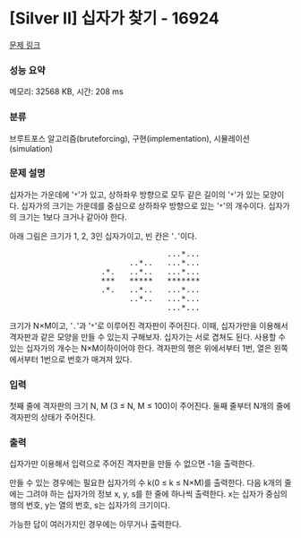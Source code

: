 # [Silver II] 십자가 찾기 - 16924 

[문제 링크](https://www.acmicpc.net/problem/16924) 

### 성능 요약

메모리: 32568 KB, 시간: 208 ms

### 분류

브루트포스 알고리즘(bruteforcing), 구현(implementation), 시뮬레이션(simulation)

### 문제 설명

<p>십자가는 가운데에 '<code>*</code>'가 있고, 상하좌우 방향으로 모두 같은 길이의 '<code>*</code>'가 있는 모양이다. 십자가의 크기는 가운데를 중심으로 상하좌우 방향으로 있는 '<code>*</code>'의 개수이다. 십자가의 크기는 1보다 크거나 같아야 한다.</p>

<p>아래 그림은 크기가 1, 2, 3인 십자가이고, 빈 칸은 '<code>.</code>'이다.</p>

<pre style="text-align: center;">              ...*...
      ..*..   ...*...
.*.   ..*..   ...*...
***   *****   *******
.*.   ..*..   ...*...
      ..*..   ...*...
              ...*...</pre>

<p>크기가 N×M이고, '<code>.</code>'과 '<code>*</code>'로 이루어진 격자판이 주어진다. 이때, 십자가만을 이용해서 격자판과 같은 모양을 만들 수 있는지 구해보자. 십자가는 서로 겹쳐도 된다. 사용할 수 있는 십자가의 개수는 N×M이하이어야 한다. 격자판의 행은 위에서부터 1번, 열은 왼쪽에서부터 1번으로 번호가 매겨져 있다.</p>

### 입력 

 <p>첫째 줄에 격자판의 크기 N, M (3 ≤ N, M ≤ 100)이 주어진다. 둘째 줄부터 N개의 줄에 격자판의 상태가 주어진다.</p>

### 출력 

 <p>십자가만 이용해서 입력으로 주어진 격자판을 만들 수 없으면 -1을 출력한다.</p>

<p>만들 수 있는 경우에는 필요한 십자가의 수 k(0 ≤ k ≤ N×M)를 출력한다. 다음 k개의 줄에는 그려야 하는 십자가의 정보 x, y, s를 한 줄에 하나씩 출력한다. x는 십자가 중심의 행의 번호, y는 열의 번호, s는 십자가의 크기이다.</p>

<p>가능한 답이 여러가지인 경우에는 아무거나 출력한다.</p>


